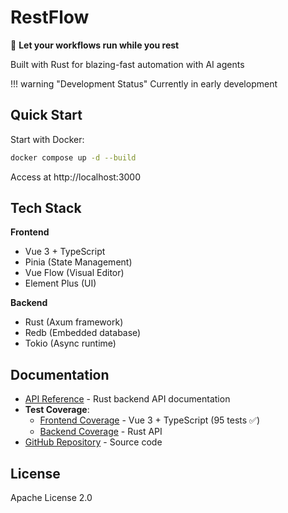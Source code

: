 # RestFlow

🦀 **Let your workflows run while you rest**

Built with Rust for blazing-fast automation with AI agents

!!! warning "Development Status"
    Currently in early development

## Quick Start

Start with Docker:

```bash
docker compose up -d --build
```

Access at http://localhost:3000

## Tech Stack

**Frontend**
- Vue 3 + TypeScript
- Pinia (State Management)
- Vue Flow (Visual Editor)
- Element Plus (UI)

**Backend**
- Rust (Axum framework)
- Redb (Embedded database)
- Tokio (Async runtime)

## Documentation

- [API Reference](/restflow/api/backend/) - Rust backend API documentation
- **Test Coverage**:
  - [Frontend Coverage](/restflow/coverage/frontend/) - Vue 3 + TypeScript (95 tests ✅)
  - [Backend Coverage](/restflow/coverage/backend/) - Rust API
- [GitHub Repository](https://github.com/lhwzds/restflow) - Source code

## License

Apache License 2.0
